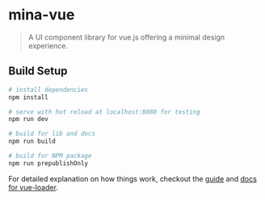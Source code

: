 # mina-vue

> A UI component library for vue.js offering a minimal design experience. 

## Build Setup

``` bash
# install dependencies
npm install

# serve with hot reload at localhost:8080 for testing
npm run dev

# build for lib and docs
npm run build

# build for NPM package
npm run prepublishOnly
```

For detailed explanation on how things work, checkout the [guide](http://vuejs-templates.github.io/webpack/) and [docs for vue-loader](http://vuejs.github.io/vue-loader).
